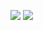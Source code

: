 ![](https://github-readme-stats.vercel.app/api/top-langs/?username=rail5&langs_count=10&hide=css,scss,html,makefile&layout=compact&title_color=C14A37&text_color=FFB26B&icon_color=0891b2&bg_color=272822&hide_border=false&locale=en) ![](https://github-readme-stats.vercel.app/api?username=rail5&layout=compact&hide_rank=true&hide=contribs&title_color=C14A37&text_color=FFB26B&icon_color=0891b2&bg_color=272822&hide_border=false&locale=en)
